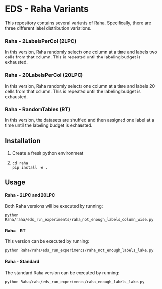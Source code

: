 # EDS - Raha Variants
This repository contains several variants of Raha. Specifically, there are three different label distribution variations.

### Raha - 2LabelsPerCol (2LPC)
In this version, Raha randomly selects one column at a time and labels two cells from that column. 
This is repeated until the labeling budget is exhausted.

### Raha - 20LabelsPerCol (20LPC)
In this version, Raha randomly selects one column at a time and labels 20 cells from that column.
This is repeated until the labeling budget is exhausted.
### Raha - RandomTables (RT)
In this version, the datasets are shuffled and then assigned one label at a time until the labeling budget is exhausted.


## Installation
1. Create a fresh python environment
2. ```shell
   cd raha 
   pip install -e .
   ```
## Usage
#### Raha - 2LPC and 20LPC
Both Raha versions will be executed by running:

``python Raha/raha/eds_run_experiments/raha_not_enough_labels_column_wise.py``

#### Raha - RT
This version can be executed by running:

``python Raha/raha/eds_run_experiments/raha_not_enough_labels_lake.py``

#### Raha - Standard
The standard Raha version can be executed by running:

``python Raha/raha/eds_run_experiments/raha_enough_labels_lake.py``